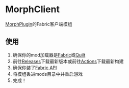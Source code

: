 # MorphClient
[MorphPlugin](https://github.com/XiaMoZhiShi/MorphPlugin)的Fabric客户端模组

## 使用
1. 确保你的mod加载器是[Fabric](https://fabricmc.net/)或[Quilt](https://quiltmc.org/en/)
2. 前往[Releases](https://github.com/XiaMoZhiShi/MorphPluginClient/releases/latest)下载最新版本或前往[Actions](https://github.com/XiaMoZhiShi/MorphPluginClient/actions/)下载最新构建
3. 确保你装了[Fabric API](https://modrinth.com/mod/fabric-api)
4. 将模组丢进mods目录中并重启游戏
5. 完成！